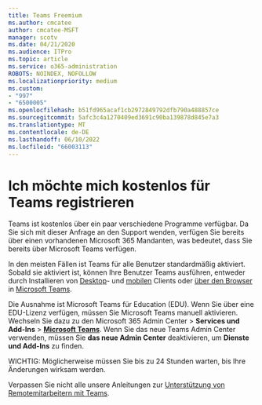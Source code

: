```yaml
---
title: Teams Freemium
ms.author: cmcatee
author: cmcatee-MSFT
manager: scotv
ms.date: 04/21/2020
ms.audience: ITPro
ms.topic: article
ms.service: o365-administration
ROBOTS: NOINDEX, NOFOLLOW
ms.localizationpriority: medium
ms.custom:
- "997"
- "6500005"
ms.openlocfilehash: b51fd965acaf1cb2972849792dfb790a488857ce
ms.sourcegitcommit: 5afc3c4a1270409ed3691c90ba139878d845e7a3
ms.translationtype: MT
ms.contentlocale: de-DE
ms.lasthandoff: 06/10/2022
ms.locfileid: "66003113"
---
```

# <a name="id-like-to-sign-up-for-teams-for-free"></a>Ich möchte mich kostenlos für Teams registrieren

Teams ist kostenlos über ein paar verschiedene Programme verfügbar. Da Sie sich mit dieser Anfrage an den Support wenden, verfügen Sie bereits über einen vorhandenen Microsoft 365 Mandanten, was bedeutet, dass Sie bereits über Microsoft Teams verfügen.

In den meisten Fällen ist Teams für alle Benutzer standardmäßig aktiviert. Sobald sie aktiviert ist, können Ihre Benutzer Teams ausführen, entweder durch Installieren von [Desktop](https://docs.microsoft.com/MicrosoftTeams/get-clients#desktop-client)- und [mobilen](https://docs.microsoft.com/MicrosoftTeams/get-clients#mobile-clients) Clients oder [über den Browser](https://docs.microsoft.com/microsoftteams/get-clients?tabs=Windows) in [Microsoft Teams](https://www.microsoft.com/microsoft-teams/teams-for-work).

Die Ausnahme ist Microsoft Teams für Education (EDU). Wenn Sie über eine EDU-Lizenz verfügen, müssen Sie Microsoft Teams manuell aktivieren. Wechseln Sie dazu zu den Microsoft 365 Admin Center > **Services und Add-Ins** >  [**Microsoft Teams**](https://admin.teams.microsoft.com/dashboard). Wenn Sie das neue Teams Admin Center verwenden, müssen Sie **das neue Admin Center** deaktivieren, um **Dienste und Add-Ins** zu finden. 

WICHTIG: Möglicherweise müssen Sie bis zu 24 Stunden warten, bis Ihre Änderungen wirksam werden.

Verpassen Sie nicht alle unsere Anleitungen zur [Unterstützung von Remotemitarbeitern mit Teams](https://docs.microsoft.com/MicrosoftTeams/support-remote-work-with-teams).
